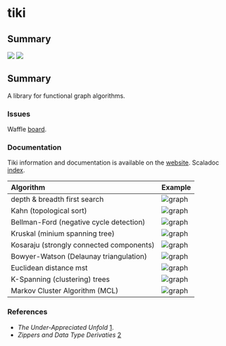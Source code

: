 # tiki

## Summary
<p align="left">
<img src="https://travis-ci.org/lewismj/tiki.svg?branch=master"/>
<a href="https://www.codacy.com/app/lewismj/tiki?utm_source=github.com&amp;utm_medium=referral&amp;utm_content=lewismj/tiki&amp;utm_campaign=Badge_Grade"><img src="https://api.codacy.com/project/badge/Grade/eb7241d325fa432c982487c412f910cb"/></a>
</p>

## Summary

A library for functional graph algorithms.

### Issues

Waffle [board](https://waffle.io/lewismj/tiki).

### Documentation

Tiki information and documentation is available on the [website](https://lewismj.github.io/tiki/). Scaladoc [index](https://lewismj.github.io/tiki/api/tiki/index.html).

|  Algorithm | Example  |
| :------------- | :------------- |
| depth & breadth first search | ![graph](https://raw.github.com/lewismj/tiki/master/docs/src/main/resources/microsite/img/thumb.search.png)  |
| Kahn (topological sort) | ![graph](https://raw.github.com/lewismj/tiki/master/docs/src/main/resources/microsite/img/thumb.topologicalSort.png) |
| Bellman-Ford (negative cycle detection) | ![graph](https://raw.github.com/lewismj/tiki/master/docs/src/main/resources/microsite/img/thumb.negativeCycle.png) |
| Kruskal (minium spanning tree) | ![graph](https://raw.github.com/lewismj/tiki/master/docs/src/main/resources/microsite/img/thumb.minimumSpanningTree.png) |
| Kosaraju (strongly connected components) | ![graph](https://raw.github.com/lewismj/tiki/master/docs/src/main/resources/microsite/img/thumb.scc.png) |
| Bowyer-Watson (Delaunay triangulation) | ![graph](https://raw.github.com/lewismj/tiki/master/docs/src/main/resources/microsite/img/thumb.triangulation.png) |
| Euclidean distance mst | ![graph](https://raw.github.com/lewismj/tiki/master/docs/src/main/resources/microsite/img/thumb.emst.png) |
| K-Spanning (clustering) trees | ![graph](https://raw.github.com/lewismj/tiki/master/docs/src/main/resources/microsite/img/thumb.kspanning.png) |
| Markov Cluster Algorithm (MCL) | ![graph](https://raw.github.com/lewismj/tiki/master/docs/src/main/resources/microsite/img/thumb.markov.png) |

### References
- _The Under-Appreciated Unfold_ [1](http://www.cs.ox.ac.uk/people/jeremy.gibbons/publications/unfold.ps.gz).
- _Zippers and Data Type Derivaties_ [2](https://www21.in.tum.de/teaching/fp/SS15/papers/11.pdf)
